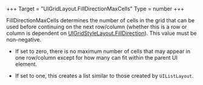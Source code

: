 +++
Target = "UIGridLayout.FillDirectionMaxCells"
Type = number
+++

FillDirectionMaxCells determines the number of cells in the grid that can be used before continuing on the next row/column (whether this is a row or column is dependent on [UIGridStyleLayout.FillDirection](https://developer.roblox.com/api-reference/property/UIGridStyleLayout/FillDirection)). This value must be non-negative.  - If set to zero, there is no maximum number of cells that may appear in one row/column except for how many can fit within the parent UI element.  - If set to one, this creates a list similar to those created by `UIListLayout`.